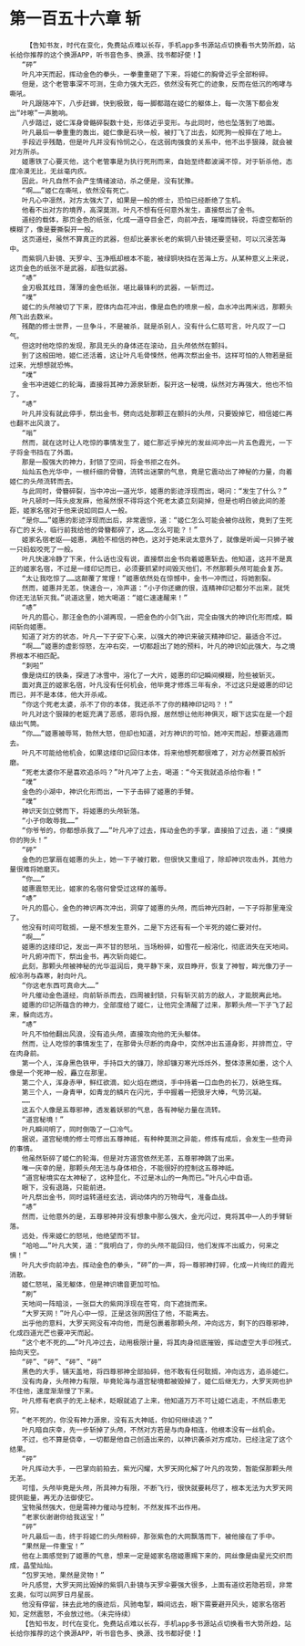 # 第一百五十六章 斩
        【告知书友，时代在变化，免费站点难以长存，手机app多书源站点切换看书大势所趋，站长给你推荐的这个换源APP，听书音色多、换源、找书都好使！】
       “砰”
       叶凡冲天而起，挥动金色的拳头，一拳重重砸了下来，将姬仁的胸骨近乎全部粉碎。
       但是，这个老管事深不可测，生命力强大无匹，依然没有死亡的迹象，反而在低沉的咆哮与嘶吼。
       叶凡跟随冲下，八步赶蝉，快到极致，每一脚都踏在姬仁的躯体上，每一次落下都会发出“咔嚓”一声脆响。
       八步踏过，姬仁浑身骨骼碎裂数十处，形体近乎变形。与此同时，他也坠落到了地面。
       叶凡最后一拳重重的轰出，姬仁像是石块一般，被打飞了出去，如死狗一般摔在了地上。
       手段近乎残酷，但是叶凡并没有怜悯之心，在这弱肉强食的关系中，他不出手狠辣，就会被对方所杀。
       姬惠铁了心要灭他，这个老管事是为执行死刑而来，自始至终都波澜不惊，对于斩杀他，态度冷漠无比，无丝毫内疚。
       因此，叶凡自然不会产生情绪波动，杀之便是，没有犹豫。
       “啊……”姬仁在嘶吼，依然没有死亡。
       叶凡心中凛然，对方太强大了，如果是一般的修士，恐怕已经断绝了生机。
       他看不出对方的境界，高深莫测，叶凡不想有任何意外发生，直接祭出了金书。
       道经的载体，那页金色的纸张，化成一道夺目金芒，向前冲去，璀璨而锋锐，将虚空都斩的模糊了，像是要撕裂开一般。
       这页道经，虽然不算真正的武器，但却比姜家长老的紫铜八卦镜还要坚韧，可以沉浸苦海中。
       而紫铜八卦镜、天罗伞、玉净瓶却根本不能，被绿铜块挡在苦海上方。从某种意义上来说，这页金色的纸张不是武器，却胜似武器。
       “哧”
       金刃极其炫目，薄薄的金色纸张，堪比最锋利的武器，一斩而过。
       “噗”
       姬仁的头颅被切了下来，腔体内血花冲出，像是血色的喷泉一般，血水冲出两米远，那颗头颅飞出去数米。
       残酷的修士世界，一旦争斗，不是被杀，就是杀别人，没有什么仁慈可言，叶凡叹了一口气。
       但这时他吃惊的发现，那具无头的身体还在滚动，且头颅依然在颤抖。
       到了这般田地，姬仁还活着，这让叶凡毛骨悚然，他再次祭出金书，这样可怕的人物若是挺过来，光想想就恐怖。
       “噗”
       金书冲进姬仁的轮海，直接将其神力源泉斩断，裂开这一秘境，纵然对方再强大，他也不怕了。
       “哧”
       叶凡并没有就此停手，祭出金书，劈向远处那颗正在颤抖的头颅，只要毁掉它，相信姬仁再也翻不出风浪了。
       “嗡”
       然而，就在这时让人吃惊的事情发生了，姬仁那近乎掉光的发丝间冲出一片五色霞光，一下子将金书挡在了外面。
       那是一股强大的神力，封锁了空间，将金书拒之在外。
       灿灿五色光华中，一根纤细的骨簪，流转出迷蒙的气息，竟是它震动出了神秘的力量，向着姬仁的头颅流转而去。
       与此同时，骨簪碎裂，当中冲出一道光华，姬惠的影迹浮现而出，喝问：“发生了什么？”
       叶凡顿时一阵头皮发麻，他虽然恨不得将这个死老太婆立刻毙掉，但是也明白彼此间的差距，姬家名宿对于他来说如同巨人一般。
       “是你……”姬惠的影迹浮现而出后，非常震惊，道：“姬仁怎么可能会被你战败，竟到了生死存亡的关头，临行前我给他的骨簪都碎了，这……怎么可能？！”
       姬家名宿老妪——姬惠，满脸不相信的神色，这对于她来说太意外了，就像是听闻一只狮子被一只蚂蚁咬死了一般。
       叶凡快速冷静了下来，什么话也没有说，直接祭出金书向着姬惠斩去。他知道，这并不是真正的姬家名宿，不过是一缕印记而已，必须要抓紧时间毁灭他们，不然那颗头颅可能会复苏。
       “太让我吃惊了……这颠覆了常理！”姬惠依然处在惊憾中，金书一冲而过，将她割裂。
       然而，姬惠并无恙，快速合一，冷声道：“小子你还嫩的很，连精神印记都分不出来，就凭你还无法斩灭我。”说道这里，她大喝道：“姬仁速速醒来！”
       “哧”
       叶凡的眉心，那汪金色的小湖再现，一把金色的小剑飞出，完全由强大的神识化形而成，瞬间斩向姬惠。
       知道了对方的状态，叶凡一下子安下心来，以强大的神识来破灭精神印记，最适合不过。
       “啊……”姬惠的虚影惊怒，左冲右突，一切都超出了她的预料，叶凡的神识如此强大，与之境界根本不相匹配。
       “刺啦”
       像是烧红的铁条，探进了冰雪中，溶化了一大片，姬惠的印记瞬间模糊，险些被斩灭。
       面对真正的姬家名宿，叶凡没有任何机会，他毕竟才修炼三年有余，不过这只是姬惠的印记而已，并不是本体，他大开杀戒。
       “你这个死老太婆，杀不了你的本体，我还杀不了你的精神印记吗？！”
       叶凡对这个狠辣的老妪充满了恶感，恩将仇报，居然想让他形神俱灭，眼下这实在是一个超级出气筒。
       “你……”姬惠被辱骂，勃然大怒，但却也知道，对方神识的可怕，她冲天而起，想要逃遁而去。
       叶凡不可能给他机会，如果这缕印记回归本体，将来他想死都很难了，对方必然要百般折磨。
       “死老太婆你不是喜欢追杀吗？”叶凡冲了上去，喝道：“今天我就追杀给你看！”
       “噗”
       金色的小湖中，神识化形而出，一下子击碎了姬惠的手臂。
       “噗”
       神识天剑立劈而下，将姬惠的头颅斩落。
       “小子你敢辱我……”
       “你爷爷的，你都想杀我了……”叶凡冲了过去，挥动金色的手掌，直接拍了过去，道：“摸摸你的狗头！”
       “砰”
       金色的巴掌扇在姬惠的头上，她一下子被打散，但很快又重组了，除却神识攻击外，其他力量很难将她磨灭。
       “你……”
       姬惠震怒无比，姬家的名宿何曾受过这样的羞辱。
       “哧”
       叶凡的眉心，金色的神识再次冲出，洞穿了姬惠的头颅，而后神光四射，一下子将那里淹没了。
       他没有时间可耽搁，一是不想发生意外，二是下方还有有一个半死的姬仁要对付。
       “啊……”
       姬惠的这缕印记，发出一声不甘的怒吼，当场粉碎，如雪花一般溶化，彻底消失在天地间。
       叶凡俯冲而下，祭出金书，再次斩向姬仁。
       此刻，那颗头颅被神秘的光华滋润后，竟平静下来，双目睁开，恢复了神智，眸光像刀子一般冷冽与森寒，射向叶凡。
       “你这老东西可真命大……”
       叶凡催动金色道经，向前斩杀而去，四周被封锁，只有斩灭前方的敌人，才能脱离此地。
       姬惠的印记所蕴含的神力，全部度给了姬仁，让他完全清醒了过来，那颗头颅一下子飞了起来，躲向远方。
       “哧”
       叶凡不怕他翻出风浪，没有追头颅，直接攻向他的无头躯体。
       然而，让人吃惊的事情发生了，在那骨头尽断的肉身中，突然冲出五道身影，并排而立，守在肉身前。
       第一个人，浑身黑色铁甲，手持巨大的镰刀，除却镰刃寒光烁烁外，整体漆黑如墨，这个人像是一个死神一般，矗立在那里。
       第二个人，浑身赤甲，鲜红欲滴，如火焰在燃烧，手中持着一口血色的长刀，妖艳生辉。
       第三个人，一身青甲，如青龙的鳞片在闪光，手中握着一把狼牙大棒，气势沉凝。
       ……
       这五个人像是五尊邪神，透发着妖邪的气息，各有神秘力量在流转。
       “道宫秘境！”
       叶凡瞬间明了，同时倒吸了一口冷气。
       据说，道宫秘境的修士可修出五尊神祗，有种种莫测之异能，修炼有成后，会发生一些奇异的事情。
       他虽然斩碎了姬仁的轮海，但是对方道宫依然无恙，五尊邪神跳了出来。
       唯一庆幸的是，那颗头颅无法与身体相合，不能很好的控制这五尊神祗。
       “道宫秘境实在太神秘了，这种显化，不过是冰山的一角而已。”叶凡心中自语。
       眼下，没有退路，只能前进。
       叶凡祭出金书，同时运转道经玄法，调动体内的万物母气，准备血战。
       “哧”
       然而，让他意外的是，五尊邪神并没有想象中那么强大，金光闪过，竟将其中一人的手臂斩落。
       远处，传来姬仁的怒吼，他绝望而不甘。
       “哈哈……”叶凡大笑，道：“我明白了，你的头颅不能回归，他们发挥不出威力，何来之惧！”
       叶凡大步向前冲去，挥动金色的拳头，“砰”的一声，将一尊邪神打碎，化成一片绚烂的霞光消散。
       姬仁怒吼，虽无躯体，但是神识啸音更加可怕。
       “刷”
       天地间一阵暗淡，一张巨大的紫网浮现在苍穹，向下遮拢而来。
       “大罗天网！”叶凡心中一惊，正是这张网困住了他，不能离去。
       出乎他的意料，大罗天网没有冲向他，而是包裹着那颗头颅，冲向远方，剩下的四尊邪神，化成四道光芒也要冲天而起。
       “这个老不死的……”叶凡冲过去，动用极限计量，将其肉身彻底摧毁，挥动虚空大手印残式，拍向天空。
       “砰”、“砰”、“砰”、“砰”
       黑色的大手，铺天盖地，将四尊邪神全部拍碎，他不敢有任何耽搁，冲向远方，追杀姬仁。
       没有肉身，头颅神力有限，毕竟轮海与道宫秘境都被毁掉了，姬仁后继无力，大罗天网也护不住他，速度渐渐慢了下来。
       叶凡修有老疯子的无上秘术，眨眼就追了上来，他知道万万不可让姬仁逃走，不然后患无穷。
       “老不死的，你没有神力源泉，没有五大神祗，你如何继续逃？”
       叶凡暗自庆幸，先一步斩掉了头颅，不然对方若是与肉身相连，他根本没有一丝机会。
       不过，也不算是侥幸，一切都是他自己创造出来的，以神识袭杀对方成功，已经注定了这个结果。
       “砰”
       叶凡挥动大手，一巴掌向前拍去，紫光闪耀，大罗天网化解了叶凡的攻势，暂能保那颗头颅无恙。
       可惜，头颅毕竟是头颅，所具神力有限，不断飞行，很快就要耗尽了，根本无法为大罗天网提供能量，再无办法御使它。
       宝物虽然强大，但是需神力催动与控制，不然发挥不出作用。
       “老家伙谢谢你给我送宝！”
       “砰”
       叶凡最后一击，终于将姬仁的头颅粉碎，那张紫色的大网飘落而下，被他接在了手中。
       “果然是一件重宝！”
       他在上面感觉到了姬惠的气息，想来一定是姬家名宿姬惠赐下来的，网丝像是由星光交织而成，晶莹灿灿。
       “包罗天地，果然是灵物！”
       叶凡感觉，大罗天网比毁掉的紫铜八卦镜与天罗伞要强大很多，上面有道纹若隐若现，非常玄奥，似可以网罗日月星辰。
       他没有停留，抹去此地的痕迹后，风驰电掣，瞬间远去，眼下需要避开风头，姬家名宿若知，定然震怒，不会放过他。（未完待续）
       【告知书友，时代在变化，免费站点难以长存，手机app多书源站点切换看书大势所趋，站长给你推荐的这个换源APP，听书音色多、换源、找书都好使！】